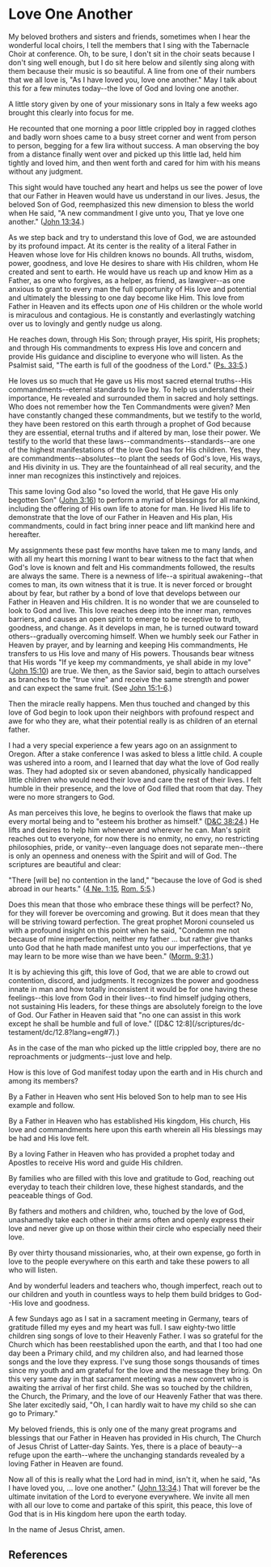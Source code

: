 # Love One Another

My beloved brothers and sisters and friends, sometimes when I hear the
wonderful local choirs, I tell the members that I sing with the Tabernacle
Choir at conference. Oh, to be sure, I don't sit in the choir seats because I
don't sing well enough, but I do sit here below and silently sing along with
them because their music is so beautiful. A line from one of their numbers
that we all love is, "As I have loved you, love one another." May I talk about
this for a few minutes today--the love of God and loving one another.

A little story given by one of your missionary sons in Italy a few weeks ago
brought this clearly into focus for me.

He recounted that one morning a poor little crippled boy in ragged clothes and
badly worn shoes came to a busy street corner and went from person to person,
begging for a few lira without success. A man observing the boy from a
distance finally went over and picked up this little lad, held him tightly and
loved him, and then went forth and cared for him with his means without any
judgment.

This sight would have touched any heart and helps us see the power of love
that our Father in Heaven would have us understand in our lives. Jesus, the
beloved Son of God, reemphasized this new dimension to bless the world when He
said, "A new commandment I give unto you, That ye love one another." ([John
13:34](/scriptures/nt/john/13.34?lang=eng#33).)

As we step back and try to understand this love of God, we are astounded by
its profound impact. At its center is the reality of a literal Father in
Heaven whose love for His children knows no bounds. All truths, wisdom, power,
goodness, and love He desires to share with His children, whom He created and
sent to earth. He would have us reach up and know Him as a Father, as one who
forgives, as a helper, as friend, as lawgiver--as one anxious to grant to
every man the full opportunity of His love and potential and ultimately the
blessing to one day become like Him. This love from Father in Heaven and its
effects upon _one_ of His children or the whole world is miraculous and
contagious. He is constantly and everlastingly watching over us to lovingly
and gently nudge us along.

He reaches down, through His Son; through prayer, His spirit, His prophets;
and through His commandments to express His love and concern and provide His
guidance and discipline to everyone who will listen. As the Psalmist said,
"The earth is full of the goodness of the Lord." ([Ps.
33:5](/scriptures/ot/ps/33.5?lang=eng#4).)

He loves us so much that He gave us His most sacred eternal truths--His
commandments--eternal standards to live by. To help us understand their
importance, He revealed and surrounded them in sacred and holy settings. Who
does not remember how the Ten Commandments were given? Men have constantly
changed these commandments, but we testify to the world, they have been
restored on this earth through a prophet of God because they are essential,
eternal truths and if altered by man, lose their power. We testify to the
world that these laws--commandments--standards--are one of the highest
manifestations of the love God has for His children. Yes, they are
commandments--absolutes--to plant the seeds of God's love, His ways, and His
divinity in us. They are the fountainhead of all real security, and the inner
man recognizes this instinctively and rejoices.

This same loving God also "so loved the world, that He gave His only begotten
Son" ([John 3:16](/scriptures/nt/john/3.16?lang=eng#15)) to perform a myriad
of blessings for all mankind, including the offering of His own life to atone
for man. He lived His life to demonstrate that the love of our Father in
Heaven and His plan, His commandments, could in fact bring inner peace and
lift mankind here and hereafter.

My assignments these past few months have taken me to many lands, and with all
my heart this morning I want to bear witness to the fact that when God's love
is known and felt and His commandments followed, the results are always the
same. There is a newness of life--a spiritual awakening--that comes to man,
its own witness that it is true. It is never forced or brought about by fear,
but rather by a bond of love that develops between our Father in Heaven and
His children. It is no wonder that we are counseled to look to God and live.
This love reaches deep into the inner man, removes barriers, and causes an
open spirit to emerge to be receptive to truth, goodness, and change. As it
develops in man, he is turned outward toward others--gradually overcoming
himself. When we humbly seek our Father in Heaven by prayer, and by learning
and keeping His commandments, He transfers to us His love and many of His
powers. Thousands bear witness that His words "If ye keep my commandments, ye
shall abide in my love" ([John 15:10](/scriptures/nt/john/15.10?lang=eng#9))
are true. We then, as the Savior said, begin to attach ourselves as branches
to the "true vine" and receive the same strength and power and can expect the
same fruit. (See [John 15:1-6](/scriptures/nt/john/15.1-6?lang=eng#0).)

Then the miracle really happens. Men thus touched and changed by this love of
God begin to look upon their neighbors with profound respect and awe for who
they are, what their potential really is as children of an eternal father.

I had a very special experience a few years ago on an assignment to Oregon.
After a stake conference I was asked to bless a little child. A couple was
ushered into a room, and I learned that day what the love of God really was.
They had adopted six or seven abandoned, physically handicapped little
children who would need their love and care the rest of their lives. I felt
humble in their presence, and the love of God filled that room that day. They
were no more strangers to God.

As man perceives this love, he begins to overlook the flaws that make up every
mortal being and to "esteem his brother as himself." ([D&amp;C
38:24](/scriptures/dc-testament/dc/38.24?lang=eng#23).) He lifts and desires
to help him whenever and wherever he can. Man's spirit reaches out to
everyone, for now there is no enmity, no envy, no restricting philosophies,
pride, or vanity--even language does not separate men--there is only an
openness and oneness with the Spirit and will of God. The scriptures are
beautiful and clear:

"There [will be] no contention in the land," "because the love of God is shed
abroad in our hearts." ([4 Ne. 1:15](/scriptures/bofm/4-ne/1.15?lang=eng#14),
[Rom. 5:5](/scriptures/nt/rom/5.5?lang=eng#4).)

Does this mean that those who embrace these things will be perfect? No, for
they will forever be overcoming and growing. But it does mean that they will
be striving toward perfection. The great prophet Moroni counseled us with a
profound insight on this point when he said, "Condemn me not because of mine
imperfection, neither my father ... but rather give thanks unto God that he hath
made manifest unto you our imperfections, that ye may learn to be more wise
than we have been." ([Morm. 9:31](/scriptures/bofm/morm/9.31?lang=eng#30).)

It is by achieving this gift, this love of God, that we are able to crowd out
contention, discord, and judgments. It recognizes the power and goodness
innate in man and how totally inconsistent it would be for one having these
feelings--this love from God in their lives--to find himself judging others,
not sustaining His leaders, for these things are absolutely foreign to the
love of God. Our Father in Heaven said that "no one can assist in this work
except he shall be humble and full of love." ([D&amp;C 12:8](/scriptures/dc-
testament/dc/12.8?lang=eng#7).)

As in the case of the man who picked up the little crippled boy, there are no
reproachments or judgments--just love and help.

How is this love of God manifest today upon the earth and in His church and
among its members?

By a Father in Heaven who sent His beloved Son to help man to see His example
and follow.

By a Father in Heaven who has established His kingdom, His church, His love
and commandments here upon this earth wherein all His blessings may be had and
His love felt.

By a loving Father in Heaven who has provided a prophet today and Apostles to
receive His word and guide His children.

By families who are filled with this love and gratitude to God, reaching out
everyday to teach their children love, these highest standards, and the
peaceable things of God.

By fathers and mothers and children, who, touched by the love of God,
unashamedly take each other in their arms often and openly express their love
and never give up on those within their circle who especially need their love.

By over thirty thousand missionaries, who, at their own expense, go forth in
love to the people everywhere on this earth and take these powers to all who
will listen.

And by wonderful leaders and teachers who, though imperfect, reach out to our
children and youth in countless ways to help them build bridges to God--His
love and goodness.

A few Sundays ago as I sat in a sacrament meeting in Germany, tears of
gratitude filled my eyes and my heart was full. I saw eighty-two little
children sing songs of love to their Heavenly Father. I was so grateful for
the Church which has been reestablished upon the earth, and that I too had one
day been a Primary child, and my children also, and had learned those songs
and the love they express. I've sung those songs thousands of times since my
youth and am grateful for the love and the message they bring. On this very
same day in that sacrament meeting was a new convert who is awaiting the
arrival of her first child. She was so touched by the children, the Church,
the Primary, and the love of our Heavenly Father that was there. She later
excitedly said, "Oh, I can hardly wait to have my child so she can go to
Primary."

My beloved friends, this is only one of the many great programs and blessings
that our Father in Heaven has provided in His church, The Church of Jesus
Christ of Latter-day Saints. Yes, there is a place of beauty--a refuge upon
the earth--where the unchanging standards revealed by a loving Father in
Heaven are found.

Now all of this is really what the Lord had in mind, isn't it, when he said,
"As I have loved you, ... love one another." ([John
13:34](/scriptures/nt/john/13.34?lang=eng#33).) That will forever be the
ultimate invitation of the Lord to everyone everywhere. We invite all men with
all our love to come and partake of this spirit, this peace, this love of God
that is in His kingdom here upon the earth today.

In the name of Jesus Christ, amen.

## References

